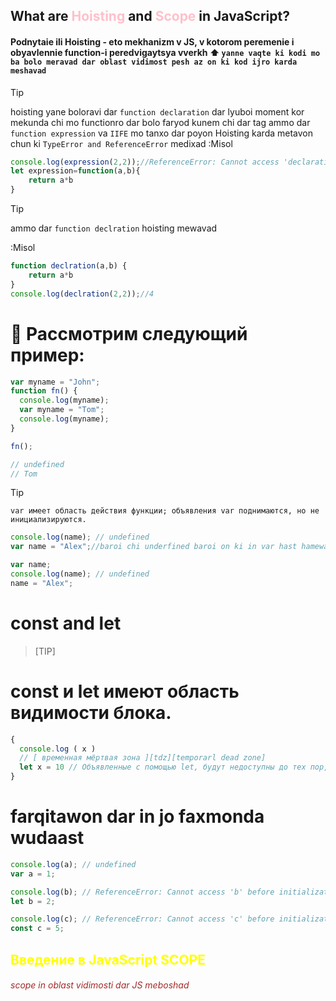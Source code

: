 <h2>What are <span style="color:pink">Hoisting</span> and <span style="color:pink">Scope</span> in JavaScript?</h2>


####  Podnytaie ili Hoisting - eto mekhanizm v JS, v kotorom peremenie i obyavlennie function-i peredvigaytsya vverkh ⬆️ `yanne vaqte ki kodi mo ba bolo meravad dar oblast vidimost pesh az on ki kod ijro karda meshavad`

>[!TIP]
>hoisting yane boloravi dar `function declaration` dar lyuboi moment kor mekunda chi mo functionro dar bolo faryod kunem chi dar tag ammo dar `function expression` va `IIFE` mo tanxo dar poyon Hoisting karda metavon chun ki `TypeError and ReferenceError` medixad
:Misol

``` js
console.log(expression(2,2));//ReferenceError: Cannot access 'declaration' before initialization
let expression=function(a,b){
    return a*b
}
```

>[!TIP]
>ammo dar `function declration` hoisting mewavad 

:Misol

``` js
function declration(a,b) {
    return a*b
}
console.log(declration(2,2));//4
```

# 👀 Рассмотрим следующий пример:


```js
var myname = "John";
function fn() {
  console.log(myname);
  var myname = "Tom";
  console.log(myname);
}

fn();

// undefined
// Tom
```

>[!TIP]
>`var имеет область действия функции;
объявления var поднимаются, но не инициализируются.`

```js
console.log(name); // undefined
var name = "Alex";//baroi chi underfined baroi on ki in var hast hamewa hoist meshavad ammo dar tori var log nameshavad
```
```js 
var name;
console.log(name); // undefined
name = "Alex";
```
 # const and let 

>[TIP]
# const и let имеют область видимости блока.

```js
{
  console.log ( x )
  // [ временная мёртвая зона ][tdz][temporarl dead zone]
  let x = 10 // Объявленные с помощью let, будут недоступны до тех пор, пока выполнение кода не дойдёт до места фактического объявления переменной
}
```
# farqitawon dar in jo faxmonda wudaast
```js
console.log(a); // undefined
var a = 1;

console.log(b); // ReferenceError: Cannot access 'b' before initialization
let b = 2;

console.log(c); // ReferenceError: Cannot access 'c' before initialization
const c = 5;
```


<h2 style="color:yellow">Введение в JavaScript SCOPE</2>
<h6 style="color:brown">scope in oblast vidimosti dar JS meboshad</h6>